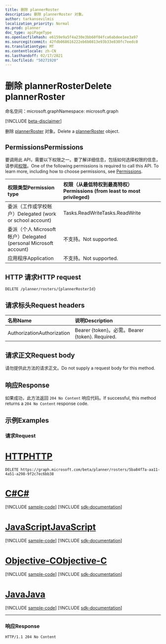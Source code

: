 ```yaml
---
title: 删除 plannerRoster
description: 删除 plannerRoster 对象。
author: tarkansevilmis
localization_priority: Normal
ms.prod: planner
doc_type: apiPageType
ms.openlocfilehash: e6159e9a5f4a230e3bb60f04fca6abdee1ee3a97
ms.sourcegitcommit: 42fdb068616222eb6b0813e93b33e830fc7eedc0
ms.translationtype: MT
ms.contentlocale: zh-CN
ms.lasthandoff: 02/17/2021
ms.locfileid: "50271920"
---
```

# <a name="delete-plannerroster"></a><span data-ttu-id="784da-103">删除 plannerRoster</span><span class="sxs-lookup"><span data-stu-id="784da-103">Delete plannerRoster</span></span>
<span data-ttu-id="784da-104">命名空间：microsoft.graph</span><span class="sxs-lookup"><span data-stu-id="784da-104">Namespace: microsoft.graph</span></span>

[!INCLUDE [beta-disclaimer](../../includes/beta-disclaimer.md)]

<span data-ttu-id="784da-105">删除 [plannerRoster](../resources/plannerroster.md) 对象。</span><span class="sxs-lookup"><span data-stu-id="784da-105">Delete a [plannerRoster](../resources/plannerroster.md) object.</span></span>

## <a name="permissions"></a><span data-ttu-id="784da-106">Permissions</span><span class="sxs-lookup"><span data-stu-id="784da-106">Permissions</span></span>
<span data-ttu-id="784da-p101">要调用此 API，需要以下权限之一。要了解详细信息，包括如何选择权限的信息，请参阅[权限](/graph/permissions-reference)。</span><span class="sxs-lookup"><span data-stu-id="784da-p101">One of the following permissions is required to call this API. To learn more, including how to choose permissions, see [Permissions](/graph/permissions-reference).</span></span>

|<span data-ttu-id="784da-109">权限类型</span><span class="sxs-lookup"><span data-stu-id="784da-109">Permission type</span></span>|<span data-ttu-id="784da-110">权限（从最低特权到最高特权）</span><span class="sxs-lookup"><span data-stu-id="784da-110">Permissions (from least to most privileged)</span></span>|
|:---|:---|
|<span data-ttu-id="784da-111">委派（工作或学校帐户）</span><span class="sxs-lookup"><span data-stu-id="784da-111">Delegated (work or school account)</span></span>|<span data-ttu-id="784da-112">Tasks.ReadWrite</span><span class="sxs-lookup"><span data-stu-id="784da-112">Tasks.ReadWrite</span></span>|
|<span data-ttu-id="784da-113">委派（个人 Microsoft 帐户）</span><span class="sxs-lookup"><span data-stu-id="784da-113">Delegated (personal Microsoft account)</span></span>|<span data-ttu-id="784da-114">不支持。</span><span class="sxs-lookup"><span data-stu-id="784da-114">Not supported.</span></span>|
|<span data-ttu-id="784da-115">应用程序</span><span class="sxs-lookup"><span data-stu-id="784da-115">Application</span></span>|<span data-ttu-id="784da-116">不支持。</span><span class="sxs-lookup"><span data-stu-id="784da-116">Not supported.</span></span>|

## <a name="http-request"></a><span data-ttu-id="784da-117">HTTP 请求</span><span class="sxs-lookup"><span data-stu-id="784da-117">HTTP request</span></span>

<!-- {
  "blockType": "ignored"
}
-->
``` http
DELETE /planner/rosters/{plannerRosterId}
```

## <a name="request-headers"></a><span data-ttu-id="784da-118">请求标头</span><span class="sxs-lookup"><span data-stu-id="784da-118">Request headers</span></span>
|<span data-ttu-id="784da-119">名称</span><span class="sxs-lookup"><span data-stu-id="784da-119">Name</span></span>|<span data-ttu-id="784da-120">说明</span><span class="sxs-lookup"><span data-stu-id="784da-120">Description</span></span>|
|:---|:---|
|<span data-ttu-id="784da-121">Authorization</span><span class="sxs-lookup"><span data-stu-id="784da-121">Authorization</span></span>|<span data-ttu-id="784da-p102">Bearer {token}。必需。</span><span class="sxs-lookup"><span data-stu-id="784da-p102">Bearer {token}. Required.</span></span>|

## <a name="request-body"></a><span data-ttu-id="784da-124">请求正文</span><span class="sxs-lookup"><span data-stu-id="784da-124">Request body</span></span>
<span data-ttu-id="784da-125">请勿提供此方法的请求正文。</span><span class="sxs-lookup"><span data-stu-id="784da-125">Do not supply a request body for this method.</span></span>

## <a name="response"></a><span data-ttu-id="784da-126">响应</span><span class="sxs-lookup"><span data-stu-id="784da-126">Response</span></span>

<span data-ttu-id="784da-127">如果成功，此方法返回 `204 No Content` 响应代码。</span><span class="sxs-lookup"><span data-stu-id="784da-127">If successful, this method returns a `204 No Content` response code.</span></span>

## <a name="examples"></a><span data-ttu-id="784da-128">示例</span><span class="sxs-lookup"><span data-stu-id="784da-128">Examples</span></span>

### <a name="request"></a><span data-ttu-id="784da-129">请求</span><span class="sxs-lookup"><span data-stu-id="784da-129">Request</span></span>

# <a name="http"></a>[<span data-ttu-id="784da-130">HTTP</span><span class="sxs-lookup"><span data-stu-id="784da-130">HTTP</span></span>](#tab/http)
<!-- {
  "blockType": "request",
  "name": "delete_plannerroster"
}
-->
``` http
DELETE https://graph.microsoft.com/beta/planner/rosters/5ba84f7a-aa11-4a51-a298-9f2c7ec6bb38
```
# <a name="c"></a>[<span data-ttu-id="784da-131">C#</span><span class="sxs-lookup"><span data-stu-id="784da-131">C#</span></span>](#tab/csharp)
[!INCLUDE [sample-code](../includes/snippets/csharp/delete-plannerroster-csharp-snippets.md)]
[!INCLUDE [sdk-documentation](../includes/snippets/snippets-sdk-documentation-link.md)]

# <a name="javascript"></a>[<span data-ttu-id="784da-132">JavaScript</span><span class="sxs-lookup"><span data-stu-id="784da-132">JavaScript</span></span>](#tab/javascript)
[!INCLUDE [sample-code](../includes/snippets/javascript/delete-plannerroster-javascript-snippets.md)]
[!INCLUDE [sdk-documentation](../includes/snippets/snippets-sdk-documentation-link.md)]

# <a name="objective-c"></a>[<span data-ttu-id="784da-133">Objective-C</span><span class="sxs-lookup"><span data-stu-id="784da-133">Objective-C</span></span>](#tab/objc)
[!INCLUDE [sample-code](../includes/snippets/objc/delete-plannerroster-objc-snippets.md)]
[!INCLUDE [sdk-documentation](../includes/snippets/snippets-sdk-documentation-link.md)]

# <a name="java"></a>[<span data-ttu-id="784da-134">Java</span><span class="sxs-lookup"><span data-stu-id="784da-134">Java</span></span>](#tab/java)
[!INCLUDE [sample-code](../includes/snippets/java/delete-plannerroster-java-snippets.md)]
[!INCLUDE [sdk-documentation](../includes/snippets/snippets-sdk-documentation-link.md)]

---



### <a name="response"></a><span data-ttu-id="784da-135">响应</span><span class="sxs-lookup"><span data-stu-id="784da-135">Response</span></span>
<!-- {
  "blockType": "response",
  "truncated": true
}
-->
``` http
HTTP/1.1 204 No Content
```


